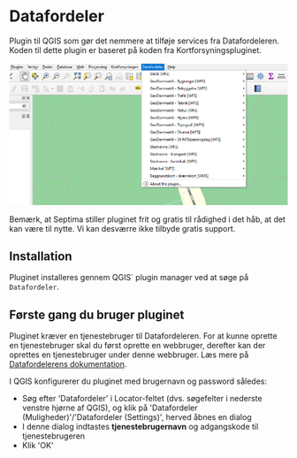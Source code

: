 # Datafordeler

Plugin til QGIS som gør det nemmere at tilføje services fra Datafordeleren. Koden til dette plugin er baseret på koden fra Kortforsyningspluginet.

![Skærmdump](docs/images/screendump.png)

Bemærk, at Septima stiller pluginet frit og gratis til rådighed i det håb, at det kan være til nytte. Vi kan desværre ikke tilbyde gratis support.

## Installation
Pluginet installeres gennem QGIS´ plugin manager ved at søge på `Datafordeler`.
  
## Første gang du bruger pluginet
Pluginet kræver en tjenestebruger til Datafordeleren. For at kunne oprette en tjenestebruger skal du først oprette en webbruger, derefter kan der oprettes en tjenestebruger under denne webbruger. Læs mere på [Datafordelerens dokumentation](https://datafordeler.dk/vejledning/brugeradgang/brugeroprettelse/).

I QGIS konfigurerer du pluginet med brugernavn og password således:
- Søg efter 'Datafordeler' i Locator-feltet (dvs. søgefelter i nederste venstre hjørne af QGIS), og klik på 'Datafordeler (Muligheder)'/'Datafordeler (Settings)', herved åbnes en dialog
- I denne dialog indtastes **tjenestebrugernavn** og adgangskode til tjenestebrugeren
- Klik 'OK'
